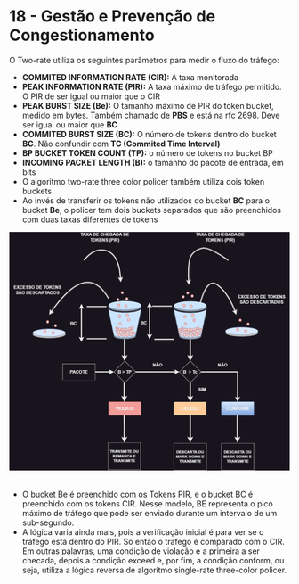 # 18 - Gestão e Prevenção de Congestionamento

O Two-rate utiliza os seguintes parâmetros para medir o fluxo do tráfego:
- **COMMITED INFORMATION RATE (CIR):** A taxa monitorada
- **PEAK INFORMATION RATE (PIR):** A taxa máximo de tráfego permitido. O PIR de ser igual ou maior que o CIR
- **PEAK BURST SIZE (Be):** O tamanho máximo de PIR do token bucket, medido em bytes. Também chamado de **PBS** e está na rfc 2698. Deve ser igual ou maior que **BC**
- **COMMITED BURST SIZE (BC):** O número de tokens dentro do bucket **BC**. Não confundir com **TC (Commited Time Interval)**
- **BP BUCKET TOKEN COUNT (TP):** o número de tokens no bucket BP
- **INCOMING PACKET LENGTH (B):** o tamanho do pacote de entrada, em bits
- O algoritmo two-rate three color policer também utiliza dois token buckets
- Ao invés de transferir os tokens não utilizados do bucket **BC** para o bucket **Be**, o policer tem dois buckets separados que são preenchidos com duas taxas diferentes de tokens

![TOKEN](Imagens/Twoo_rate_Three_color_marker_policer.png) <br></br>

- O bucket Be é preenchido com os Tokens PIR, e o bucket BC é preenchido com os tokens CIR. Nesse modelo, BE representa o pico máximo de tráfego que pode ser enviado durante um intervalo de um sub-segundo.
- A lógica varia ainda mais, pois a verificação inicial é para ver se o tráfego está dentro do PIR. Só então o trafego é comparado com o CIR. Em outras palavras, uma condição de violação e a primeira a ser checada, depois a condição exceed e, por fim, a condição conform, ou seja, utiliza a lógica reversa de algoritmo single-rate three-color policer.